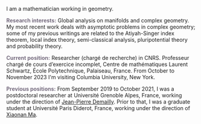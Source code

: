 I am a mathematician working in geometry.

<b style="color: #766C7F;">Research interests:</b> Global analysis on manifolds and complex geometry. My most recent work deals with asymptotic problems in complex geometry; some of my previous writings are related to the Atiyah-Singer index theorem, local index theory, semi-classical analysis, pluripotential theory and probability theory.

<b style="color: #766C7F;">Current position:</b> Researcher (chargé de recherche) in CNRS.
Professeur chargé de cours d’exercice incomplet, Centre de mathématiques Laurent Schwartz, École Polytechnique, Palaiseau, France.
From October to November 2023 I'm visiting Columbia University, New York. 

<b style="color: #766C7F;">Previous positions:</b> From September 2019 to October 2021, I was a postdoctoral researcher at Université Grenoble Alpes, France, working under the direction of
<a href="https://www-fourier.ujf-grenoble.fr/~demailly/">Jean-Pierre Demailly</a>.
Prior to that, I was a graduate student at Université Paris Diderot, France, working under the direction of <a href="https://webusers.imj-prg.fr/~xiaonan.ma/">Xiaonan Ma</a>.
